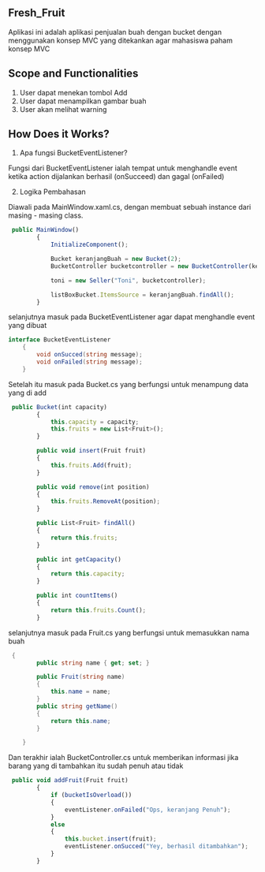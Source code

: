 ﻿## Fresh_Fruit
Aplikasi ini adalah aplikasi penjualan buah dengan bucket dengan menggunakan konsep MVC yang ditekankan agar mahasiswa paham konsep MVC

## Scope and Functionalities
1. User dapat menekan tombol Add
2. User dapat menampilkan gambar buah
3. User akan melihat warning 

## How Does it Works?
1. Apa fungsi BucketEventListener?

Fungsi dari BucketEventListener ialah tempat untuk menghandle event ketika action dijalankan berhasil (onSucceed) dan gagal (onFailed) 

2. Logika Pembahasan

Diawali pada MainWindow.xaml.cs, dengan membuat sebuah instance dari masing - masing class.

``` javascript
 public MainWindow()
        {
            InitializeComponent();

            Bucket keranjangBuah = new Bucket(2);
            BucketController bucketcontroller = new BucketController(keranjangBuah, this);

            toni = new Seller("Toni", bucketcontroller);

            listBoxBucket.ItemsSource = keranjangBuah.findAll();
        }
```

selanjutnya masuk pada BucketEventListener agar dapat menghandle event yang dibuat

``` csharp
interface BucketEventListener
    {
        void onSucced(string message);
        void onFailed(string message);
    }
```

Setelah itu masuk pada Bucket.cs yang berfungsi untuk menampung data yang di add

``` javascript
 public Bucket(int capacity)
        {
            this.capacity = capacity;
            this.fruits = new List<Fruit>();
        }

        public void insert(Fruit fruit)
        {
            this.fruits.Add(fruit);
        }

        public void remove(int position)
        {
            this.fruits.RemoveAt(position);
        }

        public List<Fruit> findAll()
        {
            return this.fruits;
        }

        public int getCapacity()
        {
            return this.capacity;
        }

        public int countItems()
        {
            return this.fruits.Count();
        }
```

selanjutnya masuk pada Fruit.cs yang berfungsi untuk memasukkan nama buah

``` csharp
 {
        public string name { get; set; }

        public Fruit(string name)
        {
            this.name = name;
        }
        public string getName()
        {
            return this.name;
        }

    }
```

Dan terakhir ialah BucketController.cs untuk memberikan informasi jika barang yang di tambahkan itu sudah penuh atau tidak
``` javascript
 public void addFruit(Fruit fruit)
        {
            if (bucketIsOverload())
            {
                eventListener.onFailed("Ops, keranjang Penuh");
            }
            else
            {
                this.bucket.insert(fruit);
                eventListener.onSucced("Yey, berhasil ditambahkan");
            }
        }
```
